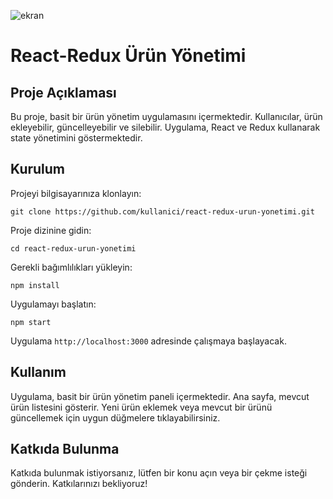 ![ekran](https://github.com/volkanbasaran1/reactredux/assets/76842256/0a975028-7016-4808-8c8e-2fab5dc593e0)
<!DOCTYPE html>
<html lang="en">
<head>
</head>
<body>
    <h1>React-Redux Ürün Yönetimi</h1>
    <h2>Proje Açıklaması</h2>
    <p>Bu proje, basit bir ürün yönetim uygulamasını içermektedir. Kullanıcılar, ürün ekleyebilir, güncelleyebilir ve silebilir.
        Uygulama, React ve Redux kullanarak state yönetimini göstermektedir.</p>
    <h2>Kurulum</h2>
    <p>Projeyi bilgisayarınıza klonlayın:</p>
    <code>git clone https://github.com/kullanici/react-redux-urun-yonetimi.git</code>
    <p>Proje dizinine gidin:</p>
    <code>cd react-redux-urun-yonetimi</code>
    <p>Gerekli bağımlılıkları yükleyin:</p>
    <code>npm install</code>
    <p>Uygulamayı başlatın:</p>
    <code>npm start</code>
    <p>Uygulama <code>http://localhost:3000</code> adresinde çalışmaya başlayacak.</p>
    <h2>Kullanım</h2>
    <p>Uygulama, basit bir ürün yönetim paneli içermektedir. Ana sayfa, mevcut ürün listesini gösterir. Yeni ürün eklemek
        veya mevcut bir ürünü güncellemek için uygun düğmelere tıklayabilirsiniz.</p>
    <h2>Katkıda Bulunma</h2>
    <p>Katkıda bulunmak istiyorsanız, lütfen bir konu açın veya bir çekme isteği gönderin. Katkılarınızı bekliyoruz!</p>
</body>
</html>
